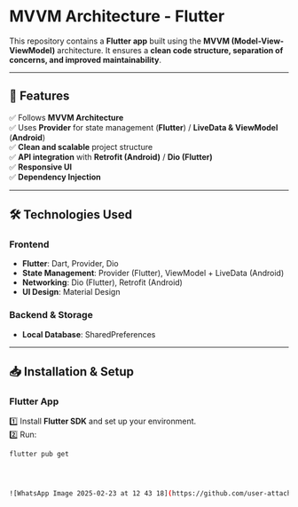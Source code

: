 # **MVVM Architecture - Flutter**

This repository contains a **Flutter app** built using the **MVVM (Model-View-ViewModel)** architecture. It ensures a **clean code structure, separation of concerns, and improved maintainability**.

---

## **🚀 Features**
✅ Follows **MVVM Architecture**  
✅ Uses **Provider** for state management (**Flutter**) / **LiveData & ViewModel** (**Android**)  
✅ **Clean and scalable** project structure  
✅ **API integration** with **Retrofit (Android)** / **Dio (Flutter)**  
✅ **Responsive UI**  
✅ **Dependency Injection**  

---

## **🛠 Technologies Used**

### **Frontend**
- **Flutter**: Dart, Provider, Dio  
- **State Management**: Provider (Flutter), ViewModel + LiveData (Android)  
- **Networking**: Dio (Flutter), Retrofit (Android)  
- **UI Design**: Material Design  

### **Backend & Storage**
- **Local Database**: SharedPreferences  

---

## **📥 Installation & Setup**

### **Flutter App**
1️⃣ Install **Flutter SDK** and set up your environment.  
2️⃣ Run:  
   ```sh
   flutter pub get




![WhatsApp Image 2025-02-23 at 12 43 18](https://github.com/user-attachments/assets/3f9e8885-669f-4964-8bc0-9742a6fcf16e)

